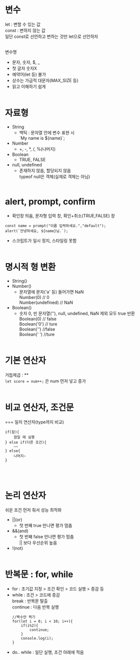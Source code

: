 # 변수

let : 변할 수 있는 값<br>
const : 변하지 않는 값<br>
일단 const로 선언하고 변하는 것만 let으로 선언하자
<br><br>

변수명

- 문자, 숫자, $, \_
- 첫 글자 숫자X
- 예약어(let 등) 불가
- 상수는 가급적 대문자(MAX_SIZE 등)
- 읽고 이해하기 쉽게
  <br><br>

# 자료형

- String
  - 백틱 : 문자열 안에 변수 표현 시<br> \`My name is ${name}`;
- Number
  - +, -, \*, /, %(나머지)
- Boolean
  - TRUE, FALSE
- null, undefined
  - 존재하지 않음, 할당되지 않음<br>typeof null은 객체(실제로 객체는 아님)
    <br><br>

# alert, prompt, confirm

- 확인창 띄움, 문자형 입력 창, 확인+취소(TRUE,FALSE) 창

```
const name = prompt("이름 입력하세요.","default");
alert(`안녕하세요, ${name}님.`);
```

- 스크립트가 일시 정지, 스타일링 못함
  <br><br>

# 명시적 형 변환

- String()
- Number()
  - 문자열에 문자('a' 등) 들어가면 NaN<br>
    Number(0) // 0<br>
    Number(undefined) // NaN
- Boolean()
  - 숫자 0, 빈 문자열(''), null, undefined, NaN 제외 모두 true 반환<br>
    Boolean(0) // false<br>
    Boolean('0') // ture<br>
    Boolean('') //false<br>
    Boolean(' ') //ture
    <br><br>

# 기본 연산자

거듭제곱 : \*\*<br>
`let score = num++;` 은 num 먼저 넣고 증가
<br><br>

# 비교 연산자, 조건문

=== 일치 연산자(type까지 비교)

```
if(참){
    참일 때 실행
} else if(다른 조건){
    ~~
} else{
    나머지~
}
```

<br><br>

# 논리 연산자

쉬운 조건 먼저 줘서 성능 최적화

- ||(or)
  - 첫 번째 true 만나면 평가 멈춤
- &&(and)
  - 첫 번째 false 만나면 평가 멈춤<br>
    || 보다 우선순위 높음
- !(not)
  <br><br>

# 반복문 : for, while

- for : 초기값 지정 > 조건 확인 > 코드 실행 > 증감 등
- while : 조건 > 코드에 증감<br>
  break : 반복문 탈출<br>
  continue : 다음 반복 실행
  ```
  //짝수만 찍기
  for(let i = 0; i < 10; i++){
      if(i%2){
          continue;
      }
      console.log(i);
  }
  ```
- do.. while : 일단 실행, 조건 아래에 적음
